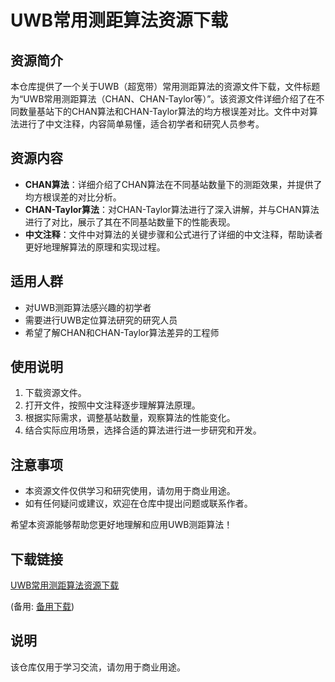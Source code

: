 # UWB常用测距算法资源下载

## 资源简介

本仓库提供了一个关于UWB（超宽带）常用测距算法的资源文件下载，文件标题为“UWB常用测距算法（CHAN、CHAN-Taylor等）”。该资源文件详细介绍了在不同数量基站下的CHAN算法和CHAN-Taylor算法的均方根误差对比。文件中对算法进行了中文注释，内容简单易懂，适合初学者和研究人员参考。

## 资源内容

- **CHAN算法**：详细介绍了CHAN算法在不同基站数量下的测距效果，并提供了均方根误差的对比分析。
- **CHAN-Taylor算法**：对CHAN-Taylor算法进行了深入讲解，并与CHAN算法进行了对比，展示了其在不同基站数量下的性能表现。
- **中文注释**：文件中对算法的关键步骤和公式进行了详细的中文注释，帮助读者更好地理解算法的原理和实现过程。

## 适用人群

- 对UWB测距算法感兴趣的初学者
- 需要进行UWB定位算法研究的研究人员
- 希望了解CHAN和CHAN-Taylor算法差异的工程师

## 使用说明

1. 下载资源文件。
2. 打开文件，按照中文注释逐步理解算法原理。
3. 根据实际需求，调整基站数量，观察算法的性能变化。
4. 结合实际应用场景，选择合适的算法进行进一步研究和开发。

## 注意事项

- 本资源文件仅供学习和研究使用，请勿用于商业用途。
- 如有任何疑问或建议，欢迎在仓库中提出问题或联系作者。

希望本资源能够帮助您更好地理解和应用UWB测距算法！

## 下载链接
[UWB常用测距算法资源下载](https://pan.quark.cn/s/d0ed9d1dfa35) 

(备用: [备用下载](https://pan.baidu.com/s/1544ZnMhJqk5HPbGBYrGh7w?pwd=1234))

## 说明

该仓库仅用于学习交流，请勿用于商业用途。
